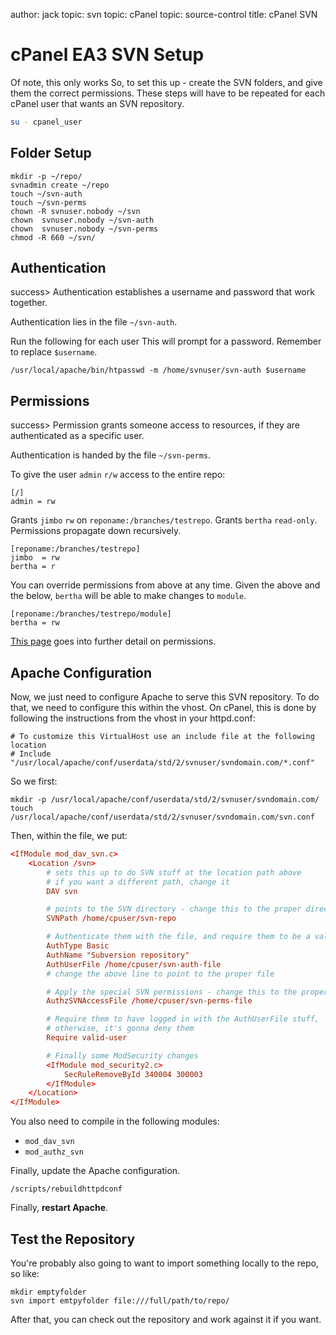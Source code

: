author: jack
topic: svn
topic: cPanel
topic: source-control
title: cPanel SVN

cPanel EA3 SVN Setup
====================

Of note, this only works 
So, to set this up - create the SVN folders, and give them the correct permissions.
These steps will have to be repeated for each cPanel user that wants an SVN repository.

```bash
su - cpanel_user
```

## Folder Setup

```
mkdir -p ~/repo/
svnadmin create ~/repo
touch ~/svn-auth
touch ~/svn-perms
chown -R svnuser.nobody ~/svn
chown  svnuser.nobody ~/svn-auth
chown  svnuser.nobody ~/svn-perms
chmod -R 660 ~/svn/
```
     
## Authentication

success> Authentication establishes a username and password that work together.

Authentication lies in the file `~/svn-auth`.

Run the following for each user
This will prompt for a password.
Remember to replace `$username`.

```
/usr/local/apache/bin/htpasswd -m /home/svnuser/svn-auth $username
```
     
## Permissions

success> Permission grants someone access to resources, if they are authenticated as a specific user.

Authentication is handed by the file `~/svn-perms`.

To give the user `admin` `r/w` access to the entire repo:
     
```
[/]
admin = rw
```

Grants `jimbo` `rw` on `reponame:/branches/testrepo`.
Grants `bertha` `read-only`.
Permissions propagate down recursively.

```
[reponame:/branches/testrepo]
jimbo  = rw
bertha = r
```

You can override permissions from above at any time.
Given the above and the below, `bertha` will be able to make changes to `module`.

```
[reponame:/branches/testrepo/module]
bertha = rw
```

[This page](http://svnbook.red-bean.com/en/1.7/svn.serverconfig.pathbasedauthz.html) goes into further detail on permissions.
     

## Apache Configuration
     
Now, we just need to configure Apache to serve this SVN repository.
To do that, we need to configure this within the vhost.
On cPanel, this is done by following the instructions from the vhost in your httpd.conf:

```
# To customize this VirtualHost use an include file at the following location
# Include "/usr/local/apache/conf/userdata/std/2/svnuser/svndomain.com/*.conf"
```

So we first:

```
mkdir -p /usr/local/apache/conf/userdata/std/2/svnuser/svndomain.com/
touch /usr/local/apache/conf/userdata/std/2/svnuser/svndomain.com/svn.conf
```

Then, within the file, we put:
     
```conf
<IfModule mod_dav_svn.c>
	<Location /svn>
		# sets this up to do SVN stuff at the location path above
		# if you want a different path, change it
		DAV svn

		# points to the SVN directory - change this to the proper directory
		SVNPath /home/cpuser/svn-repo

		# Authenticate them with the file, and require them to be a valid user
		AuthType Basic
		AuthName "Subversion repository"
		AuthUserFile /home/cpuser/svn-auth-file
		# change the above line to point to the proper file

		# Apply the special SVN permissions - change this to the proper file
		AuthzSVNAccessFile /home/cpuser/svn-perms-file

		# Require them to have logged in with the AuthUserFile stuff,
		# otherwise, it's gonna deny them
		Require valid-user

		# Finally some ModSecurity changes
		<IfModule mod_security2.c>
			SecRuleRemoveById 340004 300003
		</IfModule>
	</Location>
</IfModule>
```

You also need to compile in the following modules:

* `mod_dav_svn`
* `mod_authz_svn`

Finally, update the Apache configuration.

```
/scripts/rebuildhttpdconf
```

Finally, **restart Apache**.

## Test the Repository


You're probably also going to want to import something locally to the repo, so like:

```
mkdir emptyfolder
svn import emtpyfolder file:///full/path/to/repo/
```

After that, you can check out the repository and work against it if you want.
